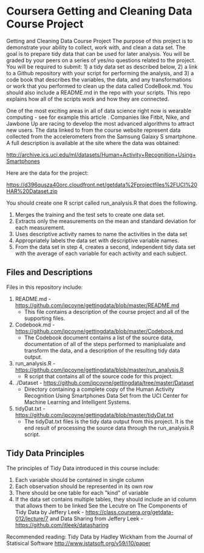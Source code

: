 # Coursera Getting and Cleaning Data Course Project

Getting and Cleaning Data Course Project
The purpose of this project is to demonstrate your ability to collect, work with, and clean a data set. The goal is to prepare tidy data that can be used for later analysis. You will be graded by your peers on a series of yes/no questions related to the project. You will be required to submit: 1) a tidy data set as described below, 2) a link to a Github repository with your script for performing the analysis, and 3) a code book that describes the variables, the data, and any transformations or work that you performed to clean up the data called CodeBook.md. You should also include a README.md in the repo with your scripts. This repo explains how all of the scripts work and how they are connected.  

One of the most exciting areas in all of data science right now is wearable computing - see for example this article . Companies like Fitbit, Nike, and Jawbone Up are racing to develop the most advanced algorithms to attract new users. The data linked to from the course website represent data collected from the accelerometers from the Samsung Galaxy S smartphone. A full description is available at the site where the data was obtained: 

http://archive.ics.uci.edu/ml/datasets/Human+Activity+Recognition+Using+Smartphones 

Here are the data for the project: 

https://d396qusza40orc.cloudfront.net/getdata%2Fprojectfiles%2FUCI%20HAR%20Dataset.zip 

 You should create one R script called run_analysis.R that does the following. 

1.	Merges the training and the test sets to create one data set.
2.	Extracts only the measurements on the mean and standard deviation for each measurement. 
3.	Uses descriptive activity names to name the activities in the data set
4.	Appropriately labels the data set with descriptive variable names. 
5.	From the data set in step 4, creates a second, independent tidy data set with the average of each variable for each activity and each subject.

## Files and Descriptions
Files in this repository include:

1. README.md - https://github.com/jpcoyne/gettingdata/blob/master/README.md
   - This file contains a description of the course project and all of the supporting files.
2. Codebook.md - https://github.com/jpcoyne/gettingdata/blob/master/Codebook.md
   - The Codebook document contains a list of the source data, documentation of all of the steps performed to maniplualate and transform the data, and a description of the resulting tidy data output.
3. run_analysis.R - https://github.com/jpcoyne/gettingdata/blob/master/run_analysis.R
   - R script that contains all of the source code for this project.
4. ./Dataset - https://github.com/jpcoyne/gettingdata/tree/master/Dataset
   - Directory containing a complete copy of the Human Activity Recognition Using Smartphones Data Set from the UCI Center for Machine Learning and Intelligent Systems.
5. tidyDat.txt - https://github.com/jpcoyne/gettingdata/blob/master/tidyDat.txt
   - The tidyDat.txt files is the tidy data output from this project.  It is the end result of processing the source data through the run_analysis.R script.


## Tidy Data Principles

The principles of Tidy Data introduced in this course include:
1. Each variable should be contained in single column
2. Each observation should be represented in its own row
3. There should be one table for each "kind" of variable
4. If the data set contains multiple tables, they should include an id column that allows them to be linked
See the Lecutre on The Components of Tidy Data by Jeffery Leek - https://class.coursera.org/getdata-012/lecture/7
and Data Sharing from Jeffery Leek  - https://github.com/jtleek/datasharing

Recommended reading:  Tidy Data by Hadley Wickham from the Journal of Statisical Software
http://www.jstatsoft.org/v59/i10/paper
